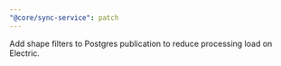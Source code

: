```yaml
---
"@core/sync-service": patch
---
```


Add shape filters to Postgres publication to reduce processing load on Electric.
